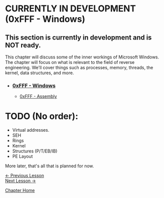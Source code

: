 # CURRENTLY IN DEVELOPMENT (0xFFF - Windows)

## This section is currently in development and is **NOT** ready.

This chapter will discuss some of the inner workings of Microsoft Windows. The chapter will focus on what is relevant to the field of reverse engineering. We'll cover things such as processes, memory, threads, the kernel, data structures, and more.

* ### [0xFFF - Windows](0xFFF-Windows.md)
    * [0xFFF - Assembly](0xFFF-Windows.md)


# TODO (No order):
* Virtual addresses.
* SEH
* Rings
* Kernel
* Structures (P/T/EB/IB)
* PE Layout

More later, that's all that is planned for now.


[<- Previous Lesson]()  
[Next Lesson ->]()  

[Chapter Home](0xFFF-Windows.md)  
